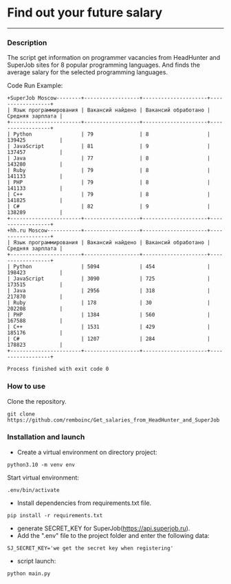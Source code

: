 # Find out your future salary
****
### Description
The script get information on programmer vacancies from 
HeadHunter and SuperJob sites for 8 popular programming languages. And finds the average salary for the selected programming languages.

Code Run Example:

```
+SuperJob Moscow--------+------------------+---------------------+------------------+
| Язык программирования | Вакансий найдено | Вакансий обработано | Средняя зарплата |
+-----------------------+------------------+---------------------+------------------+
| Python                | 79               | 8                   | 139425           |
| JavaScript            | 81               | 9                   | 137457           |
| Java                  | 77               | 8                   | 143280           |
| Ruby                  | 79               | 8                   | 141133           |
| PHP                   | 79               | 8                   | 141133           |
| C++                   | 79               | 8                   | 141825           |
| C#                    | 82               | 9                   | 138289           |
+-----------------------+------------------+---------------------+------------------+
+hh.ru Moscow-----------+------------------+---------------------+------------------+
| Язык программирования | Вакансий найдено | Вакансий обработано | Средняя зарплата |
+-----------------------+------------------+---------------------+------------------+
| Python                | 5094             | 454                 | 198423           |
| JavaScript            | 3090             | 725                 | 173515           |
| Java                  | 2956             | 318                 | 217870           |
| Ruby                  | 178              | 30                  | 202208           |
| PHP                   | 1384             | 560                 | 167588           |
| C++                   | 1531             | 429                 | 185176           |
| C#                    | 1207             | 284                 | 178823           |
+-----------------------+------------------+---------------------+------------------+

Process finished with exit code 0
```
### How to use
Clone the repository.
```
git clone https://github.com/remboinc/Get_salaries_from_HeadHunter_and_SuperJob
```
### Installation and launch
- Create a virtual environment on directory project:
```
python3.10 -m venv env
```
Start virtual environment:
```
.env/bin/activate
```
- Install dependencies from requirements.txt file.
```
pip install -r requirements.txt
```

- generate SECRET_KEY for SuperJob(https://api.superjob.ru).
-  Add the ".env" file to the project folder and enter the following data:
```
SJ_SECRET_KEY='we get the secret key when registering'
```
-  script launch:
```
python main.py
```
